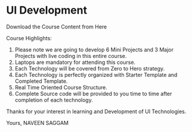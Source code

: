 # UI Development

Download the Course Content from Here

Course Highlights:

1) Please note we are going to develop 6 Mini Projects and 3 Major Projects with live coding in this entire course.
2) Laptops are mandatory for attending this course.
3) Each Technology will be covered from Zero to Hero strategy.
4) Each Technology is perfectly organized with Starter Template and Completed Template.
5) Real Time Oriented Course Structure.
6) Complete Source code will be provided to you time to time after completion of each technology.

Thanks for your interest in learning and Development of UI Technologies.

Yours,
NAVEEN SAGGAM

